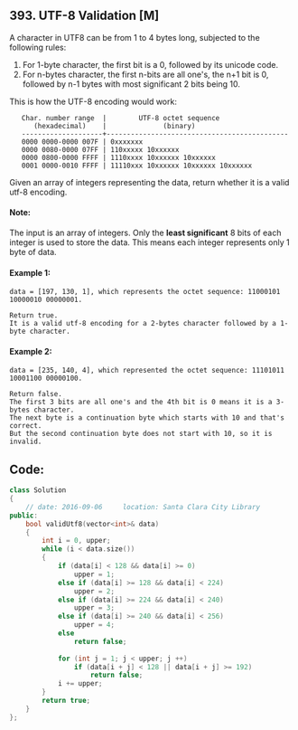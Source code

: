 ## 393. UTF-8 Validation [M]
A character in UTF8 can be from 1 to 4 bytes long, subjected to the following rules:
  1. For 1-byte character, the first bit is a 0, followed by its unicode code.
  2. For n-bytes character, the first n-bits are all one's, the n+1 bit is 0, followed by n-1 bytes with most significant 2 bits being 10.

This is how the UTF-8 encoding would work:
```
   Char. number range  |        UTF-8 octet sequence
      (hexadecimal)    |              (binary)
   --------------------+---------------------------------------------
   0000 0000-0000 007F | 0xxxxxxx
   0000 0080-0000 07FF | 110xxxxx 10xxxxxx
   0000 0800-0000 FFFF | 1110xxxx 10xxxxxx 10xxxxxx
   0001 0000-0010 FFFF | 11110xxx 10xxxxxx 10xxxxxx 10xxxxxx
```
Given an array of integers representing the data, return whether it is a valid utf-8 encoding.

#### Note:
The input is an array of integers. Only the **least significant** 8 bits of each integer is used to store the data. This means each integer represents only 1 byte of data.

#### Example 1:
```
data = [197, 130, 1], which represents the octet sequence: 11000101 10000010 00000001.

Return true.
It is a valid utf-8 encoding for a 2-bytes character followed by a 1-byte character.
```
#### Example 2:
```
data = [235, 140, 4], which represented the octet sequence: 11101011 10001100 00000100.

Return false.
The first 3 bits are all one's and the 4th bit is 0 means it is a 3-bytes character.
The next byte is a continuation byte which starts with 10 and that's correct.
But the second continuation byte does not start with 10, so it is invalid.
```

## Code:
```c++
class Solution 
{
    // date: 2016-09-06     location: Santa Clara City Library
public:
    bool validUtf8(vector<int>& data) 
    {
        int i = 0, upper;
        while (i < data.size())
        {
            if (data[i] < 128 && data[i] >= 0)
                upper = 1;
            else if (data[i] >= 128 && data[i] < 224)
                upper = 2;
            else if (data[i] >= 224 && data[i] < 240)
                upper = 3;
            else if (data[i] >= 240 && data[i] < 256)
                upper = 4;
            else
                return false;
                
            for (int j = 1; j < upper; j ++)
                if (data[i + j] < 128 || data[i + j] >= 192)
                    return false;
            i += upper;
        }
        return true;
    }
};
```
